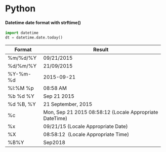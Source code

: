 # Python

#### Datetime date format with strftime()

```python
import datetime
dt = datetime.date.today()
```

Format    |Result
---       |---
%m/%d/%Y  |	09/21/2015
%d/%m/%Y  |	21/09/2015
%Y-%m-%d  |	2015-09-21
%I:%M %p  |	08:58 AM
%b %d %Y  |	Sep 21 2015 
%d %B, %Y |	21 September, 2015
%c        |	Mon, Sep 21 2015 08:58:12 (Locale Appropriate DateTime)
%x        |	09/21/15 (Locale Appropriate Date)
%X        |	08:58:12  (Locale Appropriate Time)
%B%Y      |	Sep2018

